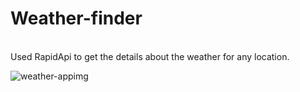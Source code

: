 # Weather-finder
<br>
Used RapidApi to get the details about the weather for any location.
<br>

![weather-appimg](https://user-images.githubusercontent.com/74565079/207063394-5689bba5-48f3-4163-9b0f-9a8ac4befde4.jpg)
